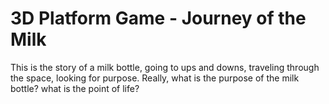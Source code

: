 # 3D Platform Game - Journey of the Milk
This is the story of a milk bottle, going to ups and downs, traveling through the space, looking for purpose. Really, what is the purpose of
the milk bottle? what is the point of life?
